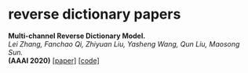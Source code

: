# reverse dictionary papers


**Multi-channel Reverse Dictionary Model.**<br>
*Lei Zhang, Fanchao Qi, Zhiyuan Liu, Yasheng Wang, Qun Liu, Maosong Sun.*<br>
**(AAAI 2020)**
[[paper]](https://arxiv.org/pdf/1912.08441.pdf)
[[code]](https://github.com/thunlp/MultiRD)
